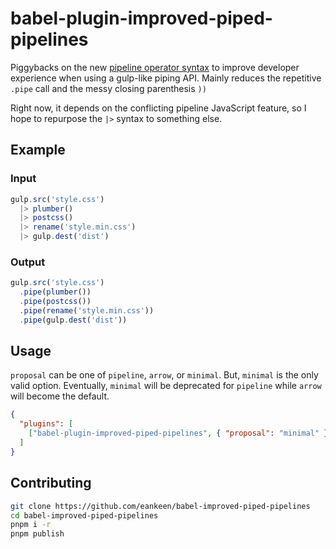 # babel-plugin-improved-piped-pipelines

Piggybacks on the new [pipeline operator syntax](https://github.com/tc39/proposal-pipeline-operator) to improve developer experience when using a gulp-like piping API. Mainly reduces the repetitive `.pipe` call and the messy closing parenthesis `))`

Right now, it depends on the conflicting pipeline JavaScript feature, so I hope to repurpose the `|>` syntax to something else.

## Example

### Input

```js
gulp.src('style.css')
  |> plumber()
  |> postcss()
  |> rename('style.min.css')
  |> gulp.dest('dist')
```

### Output

```js
gulp.src('style.css')
  .pipe(plumber())
  .pipe(postcss())
  .pipe(rename('style.min.css'))
  .pipe(gulp.dest('dist'))
```

## Usage

`proposal` can be one of `pipeline`, `arrow`, or `minimal`. But, `minimal` is the only valid option. Eventually, `minimal` will be deprecated for `pipeline` while `arrow` will become the default.

```json
{
  "plugins": [
    ["babel-plugin-improved-piped-pipelines", { "proposal": "minimal" }]
  ]
}
```

## Contributing

```sh
git clone https://github.com/eankeen/babel-improved-piped-pipelines
cd babel-improved-piped-pipelines
pnpm i -r
pnpm publish
```
